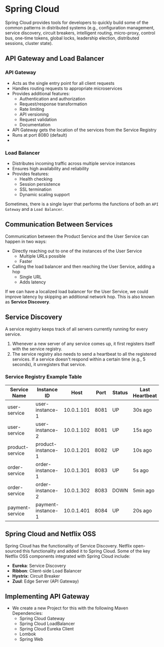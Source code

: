 # Spring Cloud

Spring Cloud provides tools for developers to quickly build some of the common patterns in distributed systems (e.g., configuration management, service discovery, circuit breakers, intelligent routing, micro-proxy, control bus, one-time tokens, global locks, leadership election, distributed sessions, cluster state).

## API Gateway and Load Balancer

### API Gateway
- Acts as the single entry point for all client requests
- Handles routing requests to appropriate microservices
- Provides additional features:
  - Authentication and authorization
  - Request/response transformation
  - Rate limiting
  - API versioning
  - Request validation
  - Documentation
- API Gateway gets the location of the services from the Service Registry
- Runs at port 8080 (default)
- 

### Load Balancer
- Distributes incoming traffic across multiple service instances
- Ensures high availability and reliability
- Provides features:
  - Health checking
  - Session persistence
  - SSL termination
  - Dynamic scaling support

Sometimes, there is a single layer that performs the functions of both an `API Gateway` and a `Load Balancer`.

## Communication Between Services

Communication between the Product Service and the User Service can happen in two ways:
- Directly reaching out to one of the instances of the User Service
    - Multiple URLs possible
    - Faster
- Calling the load balancer and then reaching the User Service, adding a hop
    - Single URL
    - Adds latency

If we can have a localized load balancer for the User Service, we could improve latency by skipping an additional network hop. This is also known as **Service Discovery**.

## Service Discovery

A service registry keeps track of all servers currently running for every service.

1. Whenever a new server of any service comes up, it first registers itself with the service registry.
2. The service registry also needs to send a heartbeat to all the registered services. If a service doesn't respond within a certain time (e.g., 5 seconds), it unregisters that service.

### Service Registry Example Table

| Service Name   | Instance ID       | Host         | Port  | Status    | Last Heartbeat |
|----------------|-------------------|--------------|-------|-----------|----------------|
| user-service   | user-instance-1   | 10.0.1.101   | 8081  | UP        | 30s ago        |
| user-service   | user-instance-2   | 10.0.1.102   | 8081  | UP        | 15s ago        |
| product-service| product-instance-1| 10.0.1.201   | 8082  | UP        | 10s ago        |
| order-service  | order-instance-1  | 10.0.1.301   | 8083  | UP        | 5s ago         |
| order-service  | order-instance-2  | 10.0.1.302   | 8083  | DOWN      | 5min ago       |
| payment-service| payment-instance-1| 10.0.1.401   | 8084  | UP        | 20s ago        |

## Spring Cloud and Netflix OSS

Spring Cloud has the functionality of Service Discovery. Netflix open-sourced this functionality and added it to Spring Cloud. Some of the key Netflix OSS components integrated with Spring Cloud include:
- **Eureka**: Service Discovery
- **Ribbon**: Client-side Load Balancer
- **Hystrix**: Circuit Breaker
- **Zuul**: Edge Server (API Gateway)

## Implementing API Gateway

- We create a new Project for this with the following Maven Dependencies:
  - Spring Cloud Gateway
  - Spring Cloud LoadBalancer
  - Spring Cloud Eureka Client
  - Lombok
  - Spring Web